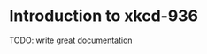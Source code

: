 # Introduction to xkcd-936

TODO: write [great documentation](http://jacobian.org/writing/what-to-write/)
